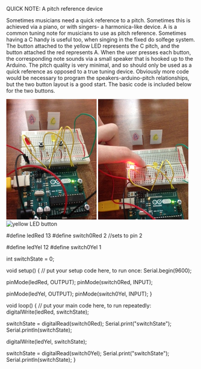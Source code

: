 QUICK NOTE: A pitch reference device

Sometimes musicians need a quick reference to a pitch. Sometimes this is achieved via a piano, or with singers- a harmonica-like device. A is a common tuning note for musicians to use as pitch reference. Sometimes having a C handy is useful too, when singing in the fixed do solfege system. The button attached to the yellow LED represents the C pitch, and the button attached the red represents A. When the user presses each button, the corresponding note sounds via a small speaker that is hooked up to the Arduino. The pitch quality is very minimal, and so should only be used as a quick reference as opposed to a true tuning device. Obviously more code would be necessary to program the speakers-arduino-pitch relationships, but the two button layout is a good start. The basic code is included below for the two buttons.

![basic setup](setup.JPG)
![red LED button](red.JPG)
![yellow LED button](yellow.JPG)


#define ledRed 13
#define switch0Red 2 //sets to pin 2

#define ledYel 12
#define switch0Yel 1

int switchState = 0;

void setup() {
  // put your setup code here, to run once:
  Serial.begin(9600);

  pinMode(ledRed, OUTPUT);
  pinMode(switch0Red, INPUT);

  pinMode(ledYel, OUTPUT);
  pinMode(switch0Yel, INPUT);
}

void loop() {
  // put your main code here, to run repeatedly:
 digitalWrite(ledRed, switchState);

 switchState = digitalRead(switch0Red);
 Serial.print("switchState");
 Serial.println(switchState);

 digitalWrite(ledYel, switchState);

 switchState = digitalRead(switch0Yel);
 Serial.print("switchState");
 Serial.println(switchState);
}
